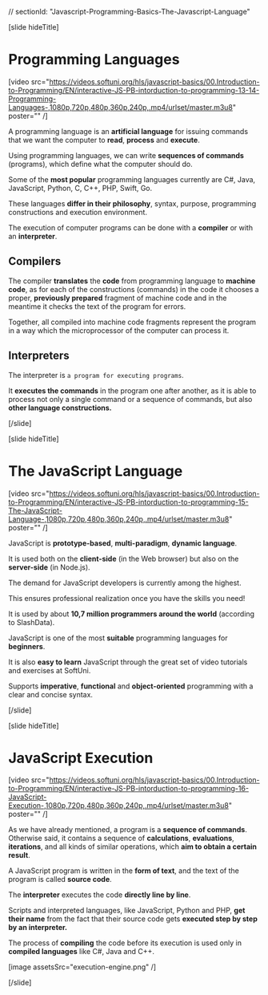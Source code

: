 // sectionId: "Javascript-Programming-Basics-The-Javascript-Language"

[slide hideTitle]

# Programming Languages

[video src="https://videos.softuni.org/hls/javascript-basics/00.Introduction-to-Programming/EN/interactive-JS-PB-intorduction-to-programming-13-14-Programming-Languages-,1080p,720p,480p,360p,240p,.mp4/urlset/master.m3u8" poster="" /]

A programming language is an **artificial language** for issuing commands that we want the computer to **read**, **process** and **execute**. 

Using programming languages, we can write **sequences of commands** (programs), which define what the computer should do. 

Some of the **most popular** programming languages currently are C#, Java, JavaScript, Python, C, C++, PHP, Swift, Go. 

These languages **differ in their philosophy**, syntax, purpose, programming constructions and execution environment. 

The execution of computer programs can be done with a **compiler** or with an **interpreter**. 

## Compilers 

The compiler **translates** the **code** from programming language to **machine code**, as for each of the constructions (commands) in the code it chooses a proper, **previously prepared** fragment of machine code and in the meantime it checks the text of the program for errors. 

Together, all compiled into machine code fragments represent the program in a way which the microprocessor of the computer can process it. 

## Interpreters 

The interpreter is `a program for executing programs`. 

It **executes the commands** in the program one after another, as it is able to process not only a single command or a sequence of commands, but also **other language constructions.** 

[/slide]

[slide hideTitle]

# The JavaScript Language

[video src="https://videos.softuni.org/hls/javascript-basics/00.Introduction-to-Programming/EN/interactive-JS-PB-intorduction-to-programming-15-The-JavaScript-Language-,1080p,720p,480p,360p,240p,.mp4/urlset/master.m3u8" poster="" /]

JavaScript is **prototype-based**, **multi-paradigm**, **dynamic language**. 

It is used both on the **client-side** (in the Web browser) but also on the **server-side** (in Node.js). 

The demand for JavaScript developers is currently among the highest. 

This ensures professional realization once you have the skills you need! 

It is used by about **10,7 million programmers around the world** (according to SlashData).

JavaScript is one of the most **suitable** programming languages for **beginners**.

It is also **easy to learn** JavaScript through the great set of video tutorials and exercises at SoftUni. 

Supports **imperative**, **functional** and **object-oriented** programming with a clear and concise syntax.

[/slide]

[slide hideTitle]

# JavaScript Execution

[video src="https://videos.softuni.org/hls/javascript-basics/00.Introduction-to-Programming/EN/interactive-JS-PB-intorduction-to-programming-16-JavaScript-Execution-,1080p,720p,480p,360p,240p,.mp4/urlset/master.m3u8" poster="" /]

As we have already mentioned, a program is a **sequence of commands**. 
Otherwise said, it contains a sequence of **calculations**, **evaluations**, **iterations**, and all kinds of similar operations, which **aim to obtain a certain result**. 

A JavaScript program is written in the **form of text**, and the text of the program is called **source code**. 

The **interpreter** executes the code **directly line by line**. 

Scripts and interpreted languages, like JavaScript, Python and PHP, **get their name** from the fact that their source code gets **executed step by step by an interpreter.**

The process of **compiling** the code before its execution is used only in **compiled languages** like C#, Java and C++. 

[image assetsSrc="execution-engine.png" /]

[/slide]
